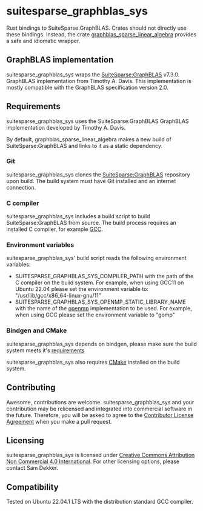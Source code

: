 # suitesparse_graphblas_sys
Rust bindings to SuiteSparse:GraphBLAS. Crates should not directly use these bindings. Instead, the crate [graphblas_sparse_linear_algebra](https://crates.io/crates/graphblas_sparse_linear_algebra) provides a safe and idiomatic wrapper.

## GraphBLAS implementation
suitesparse_graphblas_sys wraps the [SuiteSparse:GraphBLAS](https://github.com/DrTimothyAldenDavis/GraphBLAS) v7.3.0. GraphBLAS implementation from Timothy A. Davis. This implementation is mostly compatible with the GraphBLAS specification version 2.0.

## Requirements
suitesparse_graphblas_sys uses the SuiteSparse:GraphBLAS GraphBLAS implementation developed by Timothy A. Davis.

By default, graphblas_sparse_linear_algebra makes a new build of SuiteSparse:GraphBLAS and links to it as a static dependency.

### Git
suitesparse_graphblas_sys clones the [SuiteSparse:GraphBLAS](https://github.com/DrTimothyAldenDavis/GraphBLAS) repository upon build. The build system must have Git installed and an internet connection.

### C compiler
suitesparse_graphblas_sys includes a build script to build SuiteSparse:GraphBLAS from source. The build process requires an installed C compiler, for example [GCC](https://gcc.gnu.org/).

### Environment variables
suitesparse_graphblas_sys' build script reads the following environment variables:
- SUITESPARSE_GRAPHBLAS_SYS_COMPILER_PATH with the path of the C compiler on the build system. For example, when using GCC11 on Ubuntu 22.04 please set the environment variable to: "/usr/lib/gcc/x86_64-linux-gnu/11"
- SUITESPARSE_GRAPHBLAS_SYS_OPENMP_STATIC_LIBRARY_NAME with the name of the [openmp](https://www.openmp.org/) implementation to be used. For example, when using GCC please set the environment variable to "gomp"

### Bindgen and CMake
suitesparse_graphblas_sys depends on bindgen, please make sure the build system meets it's [requirements](https://rust-lang.github.io/rust-bindgen/requirements.html)

suitesparse_graphblas_sys also requires [CMake](https://cmake.org/) installed on the build system.

## Contributing
Awesome, contributions are welcome. suitesparse_graphblas_sys and your contribution may be relicensed and integrated into commercial software in the future. Therefore, you will be asked to agree to the [Contributor License Agreement](https://github.com/code-sam/graphblas_sparse_linear_algebra/blob/main/Contributor_License_Agreement.md) when you make a pull request.

## Licensing
suitesparse_graphblas_sys is licensed under [Creative Commons Attribution Non Commercial 4.0 International](https://creativecommons.org/licenses/by-nc/4.0/legalcode). For other licensing options, please contact Sam Dekker.

## Compatibility
Tested on Ubuntu 22.04.1 LTS with the distribution standard GCC compiler.
